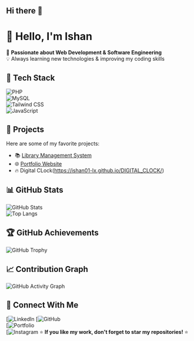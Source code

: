 ## Hi there 👋
# 👋 Hello, I'm Ishan 

🚀 **Passionate about Web Development & Software Engineering**  
💡 Always learning new technologies & improving my coding skills  

## 🔧 Tech Stack  
![PHP](https://img.shields.io/badge/PHP-777BB4?style=for-the-badge&logo=php&logoColor=white)  
![MySQL](https://img.shields.io/badge/MySQL-4479A1?style=for-the-badge&logo=mysql&logoColor=white)  
![Tailwind CSS](https://img.shields.io/badge/TailwindCSS-38B2AC?style=for-the-badge&logo=tailwind-css&logoColor=white)  
![JavaScript](https://img.shields.io/badge/JavaScript-F7DF1E?style=for-the-badge&logo=javascript&logoColor=black)  

## 🚀 Projects  
Here are some of my favorite projects:  

- 📚 [Library Management System](https://github.com/ishan01-lx/library)  
- 🌐 [Portfolio Website](ishantasitaula.com.np)  
- 🔥 Digital CLock(https://ishan01-lx.github.io/DIGITAL_CLOCK/)  

## 📊 GitHub Stats  
![GitHub Stats](https://github-readme-stats.vercel.app/api?username=ishan01-lx&show_icons=true&theme=dark)  
![Top Langs](https://github-readme-stats.vercel.app/api/top-langs/username=ishan01-lx&layout=compact&theme=dark)  

## 🏆 GitHub Achievements  
![GitHub Trophy](https://github-profile-trophy.vercel.app/?username=ishan01-lx&theme=darkhub)  

## 📈 Contribution Graph  
![GitHub Activity Graph](https://github-readme-activity-graph.vercel.app/graph?username=ishan01-lx&theme=react-dark)  

## 📩 Connect With Me  
[![LinkedIn](https://www.linkedin.com/in/ishan-sitaula-5468b3318/)
[![GitHub](https://github.com/ishan01-lx)  
[![Portfolio](ishantasitaula.com.np)  
[![Instagram](https://www.instagram.com/12_ishannn/)
⭐ **If you like my work, don't forget to star my repositories!** ⭐  

<!--
**ishan01-lx/ishan01-lx** is a ✨ _special_ ✨ repository because its `README.md` (this file) appears on your GitHub profile.

Here are some ideas to get you started:

- 🔭 I’m currently working on ...
- 🌱 I’m currently learning ...
- 👯 I’m looking to collaborate on ...
- 🤔 I’m looking for help with ...
- 💬 Ask me about ...
- 📫 How to reach me: ...
- 😄 Pronouns: ...
- ⚡ Fun fact: ...
-->
